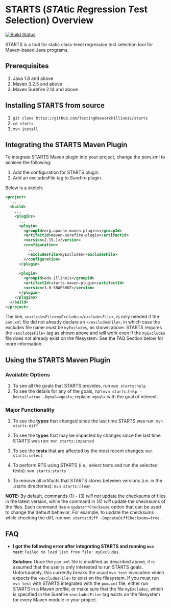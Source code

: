 # STARTS (*STA*tic *R*egression *T*est *S*election) Overview

[![Build Status](https://travis-ci.org/TestingResearchIllinois/starts.svg?branch=master)](https://travis-ci.org/TestingResearchIllinois/starts)

STARTS is a tool for static class-level regression test selection tool
for Maven-based Java programs.

## Prerequisites

1. Java 1.8 and above
2. Maven 3.2.5 and above
3. Maven Surefire 2.14 and above

## Installing STARTS from source

1. `git clone https://github.com/TestingResearchIllinois/starts`
2. `cd starts`
3. `mvn install`

## Integrating the STARTS Maven Plugin

To integrate STARTS Maven plugin into your project, change the pom.xml
to achieve the following:

1. Add the configuration for STARTS plugin.
2. Add an excludesFile tag to Surefire plugin.

Below is a sketch:

```xml
<project>
  ...
  <build>
    ...
    <plugins>
      ...
      <plugin>
        <groupId>org.apache.maven.plugins</groupId>
        <artifactId>maven-surefire-plugin</artifactId>
        <version>2.19.1</version>
        <configuration>
          ...
          <excludesFile>myExcludes</excludesFile>
        </configuration>
      </plugin>
      ...
      <plugin>
        <groupId>edu.illinois</groupId>
        <artifactId>starts-maven-plugin</artifactId>
        <version>1.0-SNAPSHOT</version>
      </plugin>
    </plugins>
  </build>
</project>
```

The line, `<excludesFile>myExcludes</excludesFile>`, is only needed if
the `pom.xml` file did not already declare an `</excludesFile>`, in
which case the excludes file name _must_ be `myExcludes`, as shown
above. STARTS requires the `<excludesFile>` tag as shown above and
will work even if the `myExcludes` file does not already exist on the
filesystem. See the FAQ Section below for more information.

## Using the STARTS Maven Plugin

### Available Options

1. To see all the goals that STARTS provides, run `mvn starts:help`
2. To see the details for any of the goals, run `mvn starts:help -Ddetail=true -Dgoal=<goal>`;
 replace `<goal>` with the goal of interest.

### Major Functionality

1. To see the **types** that changed since the last time STARTS was run:
`mvn starts:diff`

2. To see the **types** that may be impacted by changes since the last
time STARTS was run: `mvn starts:impacted`

3. To see the **tests** that are affected by the most recent changes:
`mvn starts:select`

4. To perform RTS using STARTS (i.e., select tests and run the
selected tests): `mvn starts:starts`

5. To remove all artifacts that STARTS stores between versions
(i.e. in the .starts directories): `mvn starts:clean`

__NOTE:__ By default, commands (1) - (3) *will not* update the
checksums of files in the latest version, while the command in (4)
*will* update the checksums of the files. Each command has a
`update**Checksums` option that can be used to change the default
behavior. For example, to update the checksums while checking the
diff, run `mvn starts:diff -DupdateDiffChecksums=true`.

## FAQ

- **I got the following error after integrating STARTS and running
`mvn test`:** `Failed to load list from file: myExcludes`.

   **Solution:** Once the `pom.xml` file is modified as described
   above, it is assumed that the user is only interested to run STARTS
   goals. Unfortunately, this currently breaks the usual `mvn test`
   invocation which expects the `<excludesFile>` to exist on the
   filesystem. If you must run `mvn test` with STARTS integrated with
   the `pom.xml` file, either run STARTS in a Maven profile, or make
   sure that the file `myExcludes`, which is specified in the Surefire
   `<excludesFile>` tag exists on the filesystem for every Maven
   module in your project.
